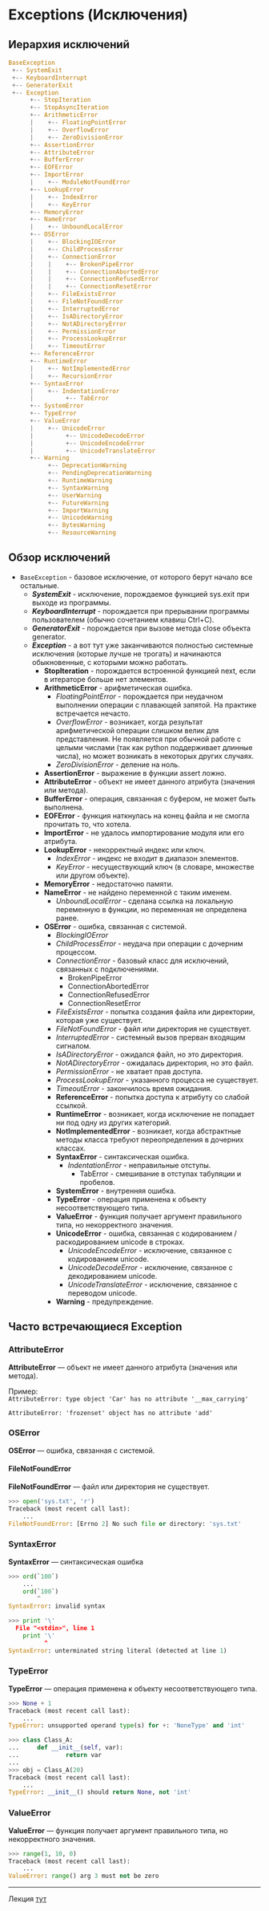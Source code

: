 # Exceptions (Исключения)

## Иерархия исключений
```python
BaseException
 +-- SystemExit
 +-- KeyboardInterrupt
 +-- GeneratorExit
 +-- Exception
      +-- StopIteration
      +-- StopAsyncIteration
      +-- ArithmeticError
      |    +-- FloatingPointError
      |    +-- OverflowError
      |    +-- ZeroDivisionError
      +-- AssertionError
      +-- AttributeError
      +-- BufferError
      +-- EOFError
      +-- ImportError
      |    +-- ModuleNotFoundError
      +-- LookupError
      |    +-- IndexError
      |    +-- KeyError
      +-- MemoryError
      +-- NameError
      |    +-- UnboundLocalError
      +-- OSError
      |    +-- BlockingIOError
      |    +-- ChildProcessError
      |    +-- ConnectionError
      |    |    +-- BrokenPipeError
      |    |    +-- ConnectionAbortedError
      |    |    +-- ConnectionRefusedError
      |    |    +-- ConnectionResetError
      |    +-- FileExistsError
      |    +-- FileNotFoundError
      |    +-- InterruptedError
      |    +-- IsADirectoryError
      |    +-- NotADirectoryError
      |    +-- PermissionError
      |    +-- ProcessLookupError
      |    +-- TimeoutError
      +-- ReferenceError
      +-- RuntimeError
      |    +-- NotImplementedError
      |    +-- RecursionError
      +-- SyntaxError
      |    +-- IndentationError
      |         +-- TabError
      +-- SystemError
      +-- TypeError
      +-- ValueError
      |    +-- UnicodeError
      |         +-- UnicodeDecodeError
      |         +-- UnicodeEncodeError
      |         +-- UnicodeTranslateError
      +-- Warning
           +-- DeprecationWarning
           +-- PendingDeprecationWarning
           +-- RuntimeWarning
           +-- SyntaxWarning
           +-- UserWarning
           +-- FutureWarning
           +-- ImportWarning
           +-- UnicodeWarning
           +-- BytesWarning
           +-- ResourceWarning
```

## Обзор исключений
- `BaseException` - базовое исключение, от которого берут начало все остальные.
  - ***SystemExit*** - исключение, порождаемое функцией sys.exit при выходе из программы.
  - ***KeyboardInterrupt*** - порождается при прерывании программы пользователем (обычно сочетанием клавиш Ctrl+C).
  - ***GeneratorExit*** - порождается при вызове метода close объекта generator.
  - ***Exception*** - а вот тут уже заканчиваются полностью системные исключения (которые лучше не трогать) и начинаются обыкновенные, с которыми можно работать.
    - **StopIteration** - порождается встроенной функцией next, если в итераторе больше нет элементов.
    - **ArithmeticError** - арифметическая ошибка.
      - *FloatingPointError* - порождается при неудачном выполнении операции с плавающей запятой. На практике встречается нечасто.
      - *OverflowError* - возникает, когда результат арифметической операции слишком велик для представления. Не появляется при обычной работе с целыми числами (так как python поддерживает длинные числа), но может возникать в некоторых других случаях.
      - *ZeroDivisionError* - деление на ноль.
    - **AssertionError** - выражение в функции assert ложно.
    - **AttributeError** - объект не имеет данного атрибута (значения или метода).
    - **BufferError** - операция, связанная с буфером, не может быть выполнена.
    - **EOFError** - функция наткнулась на конец файла и не смогла прочитать то, что хотела.
    - **ImportError** - не удалось импортирование модуля или его атрибута.
    - **LookupError** - некорректный индекс или ключ.
       - *IndexError* - индекс не входит в диапазон элементов.
       - *KeyError* - несуществующий ключ (в словаре, множестве или другом объекте).
    - **MemoryError** - недостаточно памяти.
    - **NameError** - не найдено переменной с таким именем.
      - *UnboundLocalError* - сделана ссылка на локальную переменную в функции, но переменная не определена ранее.
    - **OSError** - ошибка, связанная с системой.
        - *BlockingIOError*
        - *ChildProcessError* - неудача при операции с дочерним процессом.
        - *ConnectionError* - базовый класс для исключений, связанных с подключениями.
          - BrokenPipeError
          - ConnectionAbortedError
          - ConnectionRefusedError
          - ConnectionResetError
        - *FileExistsError* - попытка создания файла или директории, которая уже существует.
        - *FileNotFoundError* - файл или директория не существует.
        - *InterruptedError* - системный вызов прерван входящим сигналом.
        - *IsADirectoryError* - ожидался файл, но это директория.
        - *NotADirectoryError* - ожидалась директория, но это файл.
        - *PermissionError* - не хватает прав доступа.
        - *ProcessLookupError* - указанного процесса не существует.
        - *TimeoutError* - закончилось время ожидания.
      - **ReferenceError** - попытка доступа к атрибуту со слабой ссылкой.
      - **RuntimeError** - возникает, когда исключение не попадает ни под одну из других категорий.
      - **NotImplementedError** - возникает, когда абстрактные методы класса требуют переопределения в дочерних классах.
      - **SyntaxError** - синтаксическая ошибка.
        - *IndentationError* - неправильные отступы.
          - TabError - смешивание в отступах табуляции и пробелов.
      - **SystemError** - внутренняя ошибка.
      - **TypeError** - операция применена к объекту несоответствующего типа.
      - **ValueError** - функция получает аргумент правильного типа, но некорректного значения.
      - **UnicodeError** - ошибка, связанная с кодированием / раскодированием unicode в строках.
        - *UnicodeEncodeError* - исключение, связанное с кодированием unicode.
        - *UnicodeDecodeError* - исключение, связанное с декодированием unicode.
        - *UnicodeTranslateError* - исключение, связанное с переводом unicode.
      - **Warning** - предупреждение.

## Часто встречающиеся Exception

### AttributeError
**AttributeError** — объект не имеет данного атрибута (значения или метода).

Пример: <br>
`AttributeError: type object 'Car' has no attribute '__max_carrying'`

`AttributeError: 'frozenset' object has no attribute 'add'`

### OSError
**OSError** — ошибка, связанная с системой.

#### FileNotFoundError
**FileNotFoundError** — файл или директория не существует.

```python
>>> open('sys.txt', 'r')
Traceback (most recent call last):
    ...
FileNotFoundError: [Errno 2] No such file or directory: 'sys.txt'
```

### SyntaxError
**SyntaxError** — синтаксическая ошибка
```python
>>> ord(`100`)
    ...
    ord(`100`)
        ^
SyntaxError: invalid syntax
```
```python
>>> print '\'
  File "<stdin>", line 1
    print '\'
          ^
SyntaxError: unterminated string literal (detected at line 1)

```
### TypeError
**TypeError** — операция применена к объекту несоответствующего типа.
```python
>>> None + 1
Traceback (most recent call last):
    ...
TypeError: unsupported operand type(s) for +: 'NoneType' and 'int'
```
```python
>>> class Class_A:
...     def __init__(self, var):
...             return var
... 
>>> obj = Class_A(20)
Traceback (most recent call last):
    ...
TypeError: __init__() should return None, not 'int'
```

### ValueError
**ValueError** — функция получает аргумент правильного типа, но некорректного значения.
```python
>>> range(1, 10, 0)
Traceback (most recent call last):
    ...
ValueError: range() arg 3 must not be zero
```

---
Лекция [тут](https://github.com/DerSerhii/PythonCources/blob/master/lesson18.md)